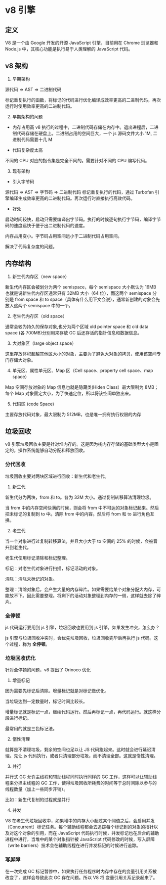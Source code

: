 <!--
 * Author  rhys.zhao
 * Date  2023-04-10 16:36:04
 * LastEditors  rhys.zhao
 * LastEditTime  2023-07-13 10:06:41
 * Description
-->

# v8 引擎

## 定义

V8 是一个由 Google 开发的开源 JavaScript 引擎，目前用在 Chrome 浏览器和 Node.js 中，其核心功能是执行易于人类理解的 JavaScript 代码。

## v8 架构

1. 早期架构

源代码 => AST => 二进制代码

标记重复执行的函数，将标记的代码进行优化编译成效率更高的二进制代码，再次运行时使用效率更高的二进制代码。

2. 早期架构的问题

- 内存占用高
  v8 执行的过程中，二进制代码存储在内存中。退出进程后，二进制代码存储在硬盘上。二进制占用的空间巨大，一个 js 源码文件大小 1M, 二进制代码需要十几 M

- 代码复杂度太高

不同的 CPU 对应的指令集是完全不同的。需要针对不同的 CPU 编写代码。

3. 现有架构

- 引入字节码

源代码 => AST => 字节码 => 二进制代码
标记重复执行的代码，通过 Turbofan 引擎编译生成效率更高的二进制代码。再次运行时直接执行高效代码。

- 好处

启动时间较快，启动只需要编译出字节码。执行的时候逐句执行字节码，编译字节码的速度远快于便于出二进制代码的速度。

内存占用变小。字节码占用空间远小于二进制代码占用空间。

解决了代码复杂度的问题。

## 内存结构

1. 新生代内存区（new space）

新生代内存区会被划分为两个 semispace，每个 semispace 大小默认为 16MB 也就是说新生代内存区通常只有 32MB 大小（64 位），而这两个 semispace 分别是 from space 和 to space（具体有什么用下文会说），通常新创建的对象会先放入这两个 semispace 中的一个。

2. 老生代内存区（old space）

通常会较为持久的保存对象,也分为两个区域 old pointer space 和 old data space (各 700MB)分别用来存放 GC 后还存活的指针信息和数据信息。

3. 大对象区（large object space）

这里存放体积超越其他区大小的对象，主要为了避免大对象的拷贝，使用该空间专门存储大对象。

4. 单元区、属性单元区、Map 区（Cell space、property cell space、map space）

Map 空间存放对象的 Map 信息也就是隐藏类(Hiden Class）最大限制为 8MB；每个 Map 对象固定大小，为了快速定位，所以将该空间单独出来。

5. 代码区 (code Space)

主要存放代码对象，最大限制为 512MB，也是唯一拥有执行权限的内存

## 垃圾回收

v8 引擎垃圾回收主要是针对堆内存的。这是因为栈内存存储的基础类型大小是固定的，操作系统能够自动分配和释放回收。

### 分代回收

垃圾回收主要对两块区域进行回收：新生代和老生代。

1. 新生代

新生代分为两块，from 和 to。各为 32M 大小。通过复制转移算法清理垃圾。

当 from 中的内存空间快满的时候，则会将 from 中不可达的对象标记起来。然后把未标记的复制到 to 中。清除 from 中的内容。然后将 from 和 to 进行角色互换。

2. 老生代

当一个对象进行过复制转移算法，并且大小大于 to 空间的 25% 的时候，会被晋升到老生代。

老生代使用标记清除和标记整理。

标记：对老生代对象进行扫描，标记活动的对象。

清除：清除未标记的对象。

整理：清除对象后，会产生大量的内存碎片。如果需要给某个对象分配大内存，可能放不下。因此需要整理。将剩下的活动对象整理到内存的一侧，这样就去除了碎片。

### 全停顿

js 代码运行要用到 js 引擎，垃圾回收也要用到 js 引擎，如果发生冲突，怎么办？

js 引擎与垃圾回收冲突时，会优先垃圾回收，垃圾回收完毕后再执行 js 代码。这个过程，称为 **全停顿**。

### 垃圾回收优化

针对全停顿的问题，v8 提出了 Orinoco 优化

1. 增量标记

因为需要先标记后清除。增量标记就是对标记做优化。

当垃圾达到一定数量时，标记时间比较长。

增量标记就是标记一点，继续代码运行。然后再标记一点，再代码运行。就这样分段进行标记。

最常用的就是三色标记法。

2. 惰性清理

就算是不清理垃圾，剩余的空间也足以让 JS 代码跑起来。这时就会进行延迟清理。先让 js 代码执行，或者只清理部分垃圾，而不清理全部。这就是惰性清理。

3. 并行

并行式 GC 允许主线程和辅助线程同时执行同样的 GC 工作，这样可以让辅助线程来分担主线程的 GC 工作，使得垃圾回收所耗费的时间等于总时间除以参与的线程数量（加上一些同步开销）。

比如：新生代复制的过程就是并行

4. 并发

V8 在老生代垃圾回收中，如果堆中的内存大小超过某个阈值之后，会启用并发（Concurrent）标记任务。每个辅助线程都会去追踪每个标记到的对象的指针以及对这个对象的引用，而在 JavaScript 代码执行时候，并发标记也在后台的辅助进程中进行，当堆中的某个对象指针被 JavaScript 代码修改的时候，写入屏障（write barriers）技术会在辅助线程在进行并发标记的时候进行追踪。

### 写屏障

在一次完成 GC 标记暂停中，如果执行任务程序时内存中存在的变量引用关系被改变了，这样会导致此次 GC 存在问题。所以 V8 将 变量引用关系记录起来了。
